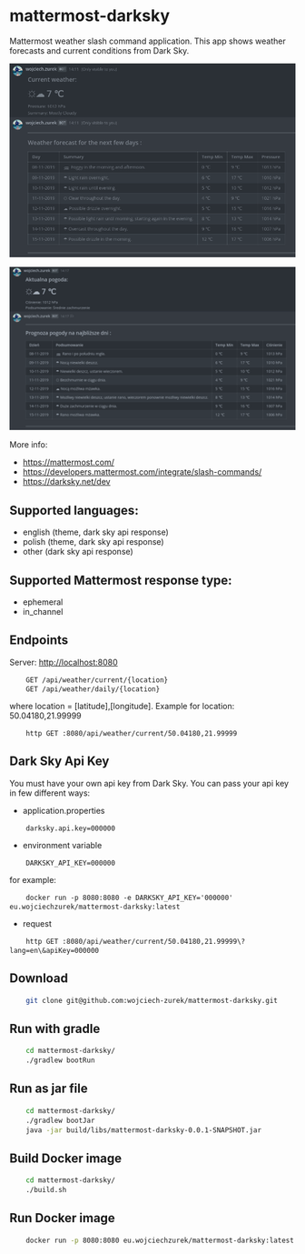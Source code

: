 # mattermost-darksky
Mattermost weather slash command application. 
This app shows weather forecasts and current conditions from Dark Sky.

![Mattermost](shot1.png "Mattermost")

![Mattermost](shot2.png "Mattermost")

More info:
- https://mattermost.com/
- https://developers.mattermost.com/integrate/slash-commands/
- https://darksky.net/dev

## Supported languages:

- english (theme, dark sky api response)
- polish (theme, dark sky api response)
- other (dark sky api response)

## Supported Mattermost response type:
- ephemeral
- in_channel

## Endpoints

Server: [http://localhost:8080](http://localhost:8080)

```
    GET /api/weather/current/{location}
    GET /api/weather/daily/{location}
```
where location = [latitude],[longitude].
Example for location: 50.04180,21.99999
```
    http GET :8080/api/weather/current/50.04180,21.99999
```

## Dark Sky Api Key
You must have your own api key from Dark Sky.
You can pass your api key in few different ways:
- application.properties
```
    darksky.api.key=000000
```
- environment variable
```
    DARKSKY_API_KEY=000000
```
for example:
```
    docker run -p 8080:8080 -e DARKSKY_API_KEY='000000' eu.wojciechzurek/mattermost-darksky:latest
```

- request
```
    http GET :8080/api/weather/current/50.04180,21.99999\?lang=en\&apiKey=000000
```
## Download

```bash
    git clone git@github.com:wojciech-zurek/mattermost-darksky.git
```

## Run with gradle

```bash
    cd mattermost-darksky/
    ./gradlew bootRun
```

## Run as jar file

```bash
    cd mattermost-darksky/
    ./gradlew bootJar
    java -jar build/libs/mattermost-darksky-0.0.1-SNAPSHOT.jar
```

## Build Docker image

```bash
    cd mattermost-darksky/
    ./build.sh
```

## Run Docker image

```bash
    docker run -p 8080:8080 eu.wojciechzurek/mattermost-darksky:latest
```